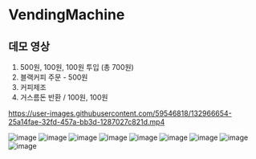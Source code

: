 # VendingMachine

## 데모 영상
1. 500원, 100원, 100원 투입 (총 700원)
2. 블랙커피 주문             -  500원
3. 커피제조
4. 거스름돈 반환 / 100원, 100원

https://user-images.githubusercontent.com/59546818/132966654-25a14fae-32fd-457a-bb3d-1287027c821d.mp4


![image](https://user-images.githubusercontent.com/59546818/132966700-862ffed7-aa7a-46c0-9d28-3b79cfd7b346.png)
![image](https://user-images.githubusercontent.com/59546818/132966706-9e615f71-44cd-4b73-854c-71c56edd9471.png)
![image](https://user-images.githubusercontent.com/59546818/132966717-cf754260-56b8-4ac2-9014-7131eac48200.png)
![image](https://user-images.githubusercontent.com/59546818/132966721-8da0d892-37ea-4345-b898-1a5d6310f49e.png)
![image](https://user-images.githubusercontent.com/59546818/132966723-f35befbe-8e0f-46a8-bd55-bd9b436d4c15.png)
![image](https://user-images.githubusercontent.com/59546818/132966728-45b07eb1-5c9b-4176-8863-5071b2908adf.png)
![image](https://user-images.githubusercontent.com/59546818/132966749-ed94fb5e-3b2c-4fd2-ae74-1a5b59531856.png)
![image](https://user-images.githubusercontent.com/59546818/132966756-3a66ad23-cc83-4cb9-8fc9-16c41bcf8cca.png)
![image](https://user-images.githubusercontent.com/59546818/132966763-4ba03118-9ed8-4372-9e10-e4d9c0872502.png)
